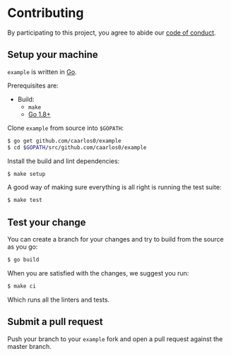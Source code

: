 # Contributing

By participating to this project, you agree to abide our [code of
conduct](/CODE_OF_CONDUCT.md).

## Setup your machine

`example` is written in [Go](https://golang.org/).

Prerequisites are:

* Build:
  * `make`
  * [Go 1.8+](http://golang.org/doc/install)

Clone `example` from source into `$GOPATH`:

```sh
$ go get github.com/caarlos0/example
$ cd $GOPATH/src/github.com/caarlos0/example
```

Install the build and lint dependencies:

``` sh
$ make setup
```

A good way of making sure everything is all right is running the test suite:

``` sh
$ make test
```

## Test your change

You can create a branch for your changes and try to build from the source as you go:

``` sh
$ go build
```

When you are satisfied with the changes, we suggest you run:

``` sh
$ make ci
```

Which runs all the linters and tests.

## Submit a pull request

Push your branch to your `example` fork and open a pull request against the
master branch.

